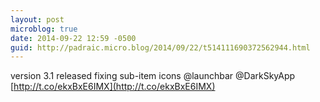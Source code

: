 ```yaml
---
layout: post
microblog: true
date: 2014-09-22 12:59 -0500
guid: http://padraic.micro.blog/2014/09/22/t514111690372562944.html
---
```

version 3.1 released fixing sub-item icons @launchbar @DarkSkyApp [http://t.co/ekxBxE6IMX](http://t.co/ekxBxE6IMX)
